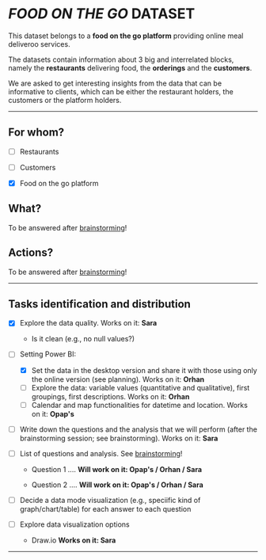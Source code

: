 # _FOOD ON THE GO_ DATASET

This dataset belongs to a **food on the go platform** providing online meal deliveroo services. 

The datasets contain information about 3 big and interrelated blocks, namely the **restaurants** delivering food, the **orderings** and the **customers**.

We are asked to get interesting insights from the data that can be informative to clients, which can be either the restaurant holders, the customers or the platform holders.

___

## For whom?

- [ ] Restaurants
- [ ] Customers
- [x] Food on the go platform


## What? 
To be answered after [brainstorming](https://github.com/silventesa/accenture_usecase/blob/master/brainstorming.md)!

## Actions? 
To be answered after [brainstorming](https://github.com/silventesa/accenture_usecase/blob/master/brainstorming.md)!

___


## Tasks identification and distribution

-[x] Explore the data quality. Works on it: **Sara**
   - Is it clean (e.g., no null values?) 

-[ ] Setting Power BI:    

   -[x] Set the data in the desktop version and share it with those using only the online version (see planning).  Works on it: **Orhan**
   -[ ] Explore the data: variable values (quantitative and qualitative), first groupings, first descriptions. Works on it: **Orhan**
   -[ ] Calendar and map functionalities for datetime and location. Works on it: **Opap's**
   
-[ ] Write down the questions and the analysis that we will perform (after the brainstorming session; see brainstorming). Works on it: **Sara**

-[ ] List of questions and analysis. See [brainstorming](https://github.com/silventesa/accenture_usecase/blob/master/brainstorming.md)!

   - Question 1 .... **Will work on it: Opap's / Orhan / Sara**

   - Question 2 .... **Will work on it: Opap's / Orhan / Sara**
   
-[ ] Decide a data mode visualization (e.g., speciific kind of graph/chart/table) for each answer to each question

-[ ] Explore data visualization options
   - Draw.io **Works on it: Sara**
___
